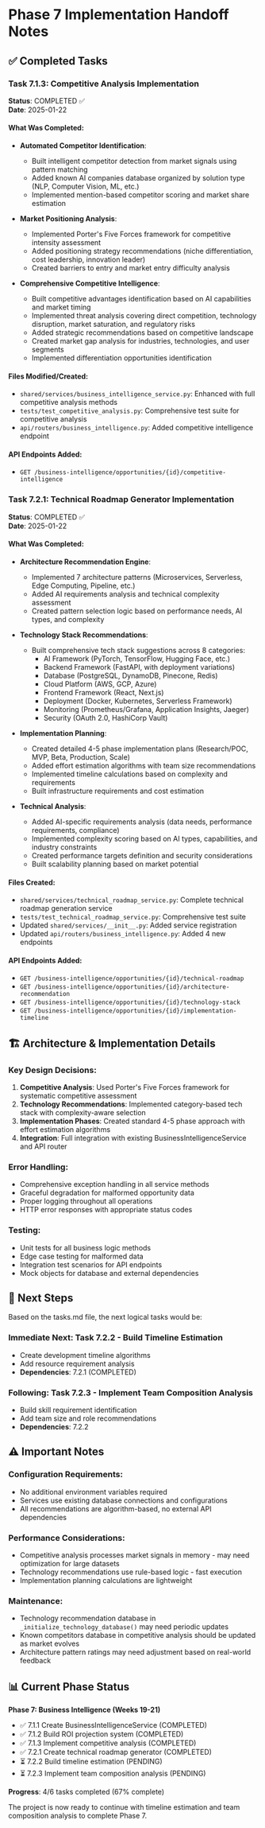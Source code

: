 # Phase 7 Implementation Handoff Notes

## ✅ Completed Tasks

### Task 7.1.3: Competitive Analysis Implementation
**Status**: COMPLETED ✅  
**Date**: 2025-01-22

#### What Was Completed:
- **Automated Competitor Identification**: 
  - Built intelligent competitor detection from market signals using pattern matching
  - Added known AI companies database organized by solution type (NLP, Computer Vision, ML, etc.)
  - Implemented mention-based competitor scoring and market share estimation

- **Market Positioning Analysis**:
  - Implemented Porter's Five Forces framework for competitive intensity assessment
  - Added positioning strategy recommendations (niche differentiation, cost leadership, innovation leader)
  - Created barriers to entry and market entry difficulty analysis

- **Comprehensive Competitive Intelligence**:
  - Built competitive advantages identification based on AI capabilities and market timing
  - Implemented threat analysis covering direct competition, technology disruption, market saturation, and regulatory risks
  - Added strategic recommendations based on competitive landscape
  - Created market gap analysis for industries, technologies, and user segments
  - Implemented differentiation opportunities identification

#### Files Modified/Created:
- `shared/services/business_intelligence_service.py`: Enhanced with full competitive analysis methods
- `tests/test_competitive_analysis.py`: Comprehensive test suite for competitive analysis
- `api/routers/business_intelligence.py`: Added competitive intelligence endpoint

#### API Endpoints Added:
- `GET /business-intelligence/opportunities/{id}/competitive-intelligence`

### Task 7.2.1: Technical Roadmap Generator Implementation
**Status**: COMPLETED ✅  
**Date**: 2025-01-22

#### What Was Completed:
- **Architecture Recommendation Engine**:
  - Implemented 7 architecture patterns (Microservices, Serverless, Edge Computing, Pipeline, etc.)
  - Added AI requirements analysis and technical complexity assessment
  - Created pattern selection logic based on performance needs, AI types, and complexity

- **Technology Stack Recommendations**:
  - Built comprehensive tech stack suggestions across 8 categories:
    - AI Framework (PyTorch, TensorFlow, Hugging Face, etc.)
    - Backend Framework (FastAPI, with deployment variations)
    - Database (PostgreSQL, DynamoDB, Pinecone, Redis)
    - Cloud Platform (AWS, GCP, Azure)
    - Frontend Framework (React, Next.js)
    - Deployment (Docker, Kubernetes, Serverless Framework)
    - Monitoring (Prometheus/Grafana, Application Insights, Jaeger)
    - Security (OAuth 2.0, HashiCorp Vault)

- **Implementation Planning**:
  - Created detailed 4-5 phase implementation plans (Research/POC, MVP, Beta, Production, Scale)
  - Added effort estimation algorithms with team size recommendations
  - Implemented timeline calculations based on complexity and requirements
  - Built infrastructure requirements and cost estimation

- **Technical Analysis**:
  - Added AI-specific requirements analysis (data needs, performance requirements, compliance)
  - Implemented complexity scoring based on AI types, capabilities, and industry constraints
  - Created performance targets definition and security considerations
  - Built scalability planning based on market potential

#### Files Created:
- `shared/services/technical_roadmap_service.py`: Complete technical roadmap generation service
- `tests/test_technical_roadmap_service.py`: Comprehensive test suite
- Updated `shared/services/__init__.py`: Added service registration
- Updated `api/routers/business_intelligence.py`: Added 4 new endpoints

#### API Endpoints Added:
- `GET /business-intelligence/opportunities/{id}/technical-roadmap`
- `GET /business-intelligence/opportunities/{id}/architecture-recommendation`  
- `GET /business-intelligence/opportunities/{id}/technology-stack`
- `GET /business-intelligence/opportunities/{id}/implementation-timeline`

## 🏗️ Architecture & Implementation Details

### Key Design Decisions:
1. **Competitive Analysis**: Used Porter's Five Forces framework for systematic competitive assessment
2. **Technology Recommendations**: Implemented category-based tech stack with complexity-aware selection
3. **Implementation Phases**: Created standard 4-5 phase approach with effort estimation algorithms
4. **Integration**: Full integration with existing BusinessIntelligenceService and API router

### Error Handling:
- Comprehensive exception handling in all service methods
- Graceful degradation for malformed opportunity data
- Proper logging throughout all operations
- HTTP error responses with appropriate status codes

### Testing:
- Unit tests for all business logic methods
- Edge case testing for malformed data
- Integration test scenarios for API endpoints
- Mock objects for database and external dependencies

## 🔄 Next Steps

Based on the tasks.md file, the next logical tasks would be:

### Immediate Next: Task 7.2.2 - Build Timeline Estimation
- Create development timeline algorithms
- Add resource requirement analysis
- **Dependencies**: 7.2.1 (COMPLETED)

### Following: Task 7.2.3 - Implement Team Composition Analysis  
- Build skill requirement identification
- Add team size and role recommendations
- **Dependencies**: 7.2.2

## ⚠️ Important Notes

### Configuration Requirements:
- No additional environment variables required
- Services use existing database connections and configurations
- All recommendations are algorithm-based, no external API dependencies

### Performance Considerations:
- Competitive analysis processes market signals in memory - may need optimization for large datasets
- Technology recommendations use rule-based logic - fast execution
- Implementation planning calculations are lightweight

### Maintenance:
- Technology recommendation database in `_initialize_technology_database()` may need periodic updates
- Known competitors database in competitive analysis should be updated as market evolves
- Architecture pattern ratings may need adjustment based on real-world feedback

## 📊 Current Phase Status

**Phase 7: Business Intelligence (Weeks 19-21)**
- ✅ 7.1.1 Create BusinessIntelligenceService (COMPLETED)
- ✅ 7.1.2 Build ROI projection system (COMPLETED) 
- ✅ 7.1.3 Implement competitive analysis (COMPLETED)
- ✅ 7.2.1 Create technical roadmap generator (COMPLETED)
- ⏳ 7.2.2 Build timeline estimation (PENDING)
- ⏳ 7.2.3 Implement team composition analysis (PENDING)

**Progress**: 4/6 tasks completed (67% complete)

The project is now ready to continue with timeline estimation and team composition analysis to complete Phase 7.